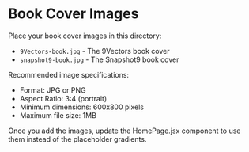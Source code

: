 # Book Cover Images

Place your book cover images in this directory:

- `9Vectors-book.jpg` - The 9Vectors book cover
- `snapshot9-book.jpg` - The Snapshot9 book cover

Recommended image specifications:
- Format: JPG or PNG
- Aspect Ratio: 3:4 (portrait)
- Minimum dimensions: 600x800 pixels
- Maximum file size: 1MB

Once you add the images, update the HomePage.jsx component to use them instead of the placeholder gradients.
